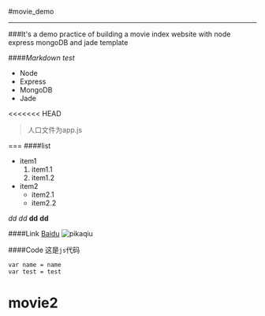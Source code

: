 #movie_demo
***
###It's a demo practice of building a movie index website with node express mongoDB and jade template
<br>

####_Markdown test_
* Node
* Express
* MongoDB
* Jade

<<<<<<< HEAD
>人口文件为app.js


===
####list
* item1
  1. item1.1
  2. item1.2
* item2
  + item2.1
  + item2.2

*dd*
_dd_
**dd**
__dd__


####Link
[Baidu](http://www.baidu.com)
![pikaqiu](http://files.cnblogs.com/files/MuYunyun/pkq.gif)


####Code
这是`js`代码


	var name = name 
	var test = test




# movie2
